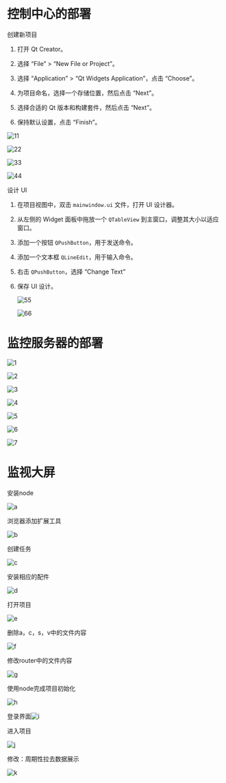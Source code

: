 # 控制中心的部署

创建新项目

1. 打开 Qt Creator。

2. 选择 “File” > “New File or Project”。
3. 选择 “Application” > “Qt Widgets Application”，点击 “Choose”。

4. 为项目命名，选择一个存储位置，然后点击 “Next”。

5. 选择合适的 Qt 版本和构建套件，然后点击 “Next”。

6. 保持默认设置，点击 “Finish”。

![11](11.png)

![22](22.png)

![33](33.png)

![44](44.png)



设计 UI

 

1. 在项目视图中，双击 `mainwindow.ui` 文件，打开 UI 设计器。

2. 从左侧的 Widget 面板中拖放一个 `QTableView` 到主窗口，调整其大小以适应窗口。

3. 添加一个按钮 `QPushButton`，用于发送命令。

4. 添加一个文本框 `QLineEdit`，用于输入命令。

5. 右击 `QPushButton`，选择 “Change Text”

6. 保存 UI 设计。

   ![55](55.png)

   ![66](66.png)

# 监控服务器的部署

![1](1.png)

![2](2.jpg)

![3](3.jpg)

![4](4.jpg)

![5](5.jpg)

![6](6.jpg)

![7](7.jpg)

# 监视大屏

安装node

![a](a.png)

浏览器添加扩展工具

![b](b.png)

创建任务

![c](c.png)

安装相应的配件

![d](d.png)

打开项目

![e](e.png)

删除a，c，s，v中的文件内容

![f](f.png)

修改router中的文件内容

![g](g.png)

使用node完成项目初始化

![h](h.png)

登录界面![i](i.png)

进入项目

![j](j.png)

修改：周期性拉去数据展示

![k](k.png)